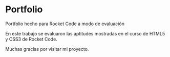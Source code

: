 # Portfolio
Portfolio hecho para Rocket Code a modo de evaluación

En este trabajo se evaluaron las aptitudes mostradas en el curso de HTML5 y CSS3 de Rocket Code.

Muchas gracias por visitar mi proyecto.
